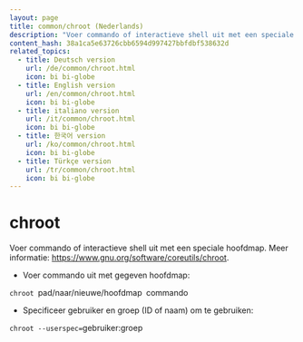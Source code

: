 ```yaml
---
layout: page
title: common/chroot (Nederlands)
description: "Voer commando of interactieve shell uit met een speciale hoofdmap."
content_hash: 38a1ca5e63726cbb6594d997427bbfdbf538632d
related_topics:
  - title: Deutsch version
    url: /de/common/chroot.html
    icon: bi bi-globe
  - title: English version
    url: /en/common/chroot.html
    icon: bi bi-globe
  - title: italiano version
    url: /it/common/chroot.html
    icon: bi bi-globe
  - title: 한국어 version
    url: /ko/common/chroot.html
    icon: bi bi-globe
  - title: Türkçe version
    url: /tr/common/chroot.html
    icon: bi bi-globe
---
```

# chroot

Voer commando of interactieve shell uit met een speciale hoofdmap.
Meer informatie: <https://www.gnu.org/software/coreutils/chroot>.

- Voer commando uit met gegeven hoofdmap:

`chroot `<span class="tldr-var badge badge-pill bg-dark-lm bg-white-dm text-white-lm text-dark-dm font-weight-bold">pad/naar/nieuwe/hoofdmap</span>` `<span class="tldr-var badge badge-pill bg-dark-lm bg-white-dm text-white-lm text-dark-dm font-weight-bold">commando</span>

- Specificeer gebruiker en groep (ID of naam) om te gebruiken:

`chroot --userspec=`<span class="tldr-var badge badge-pill bg-dark-lm bg-white-dm text-white-lm text-dark-dm font-weight-bold">gebruiker:groep</span>
